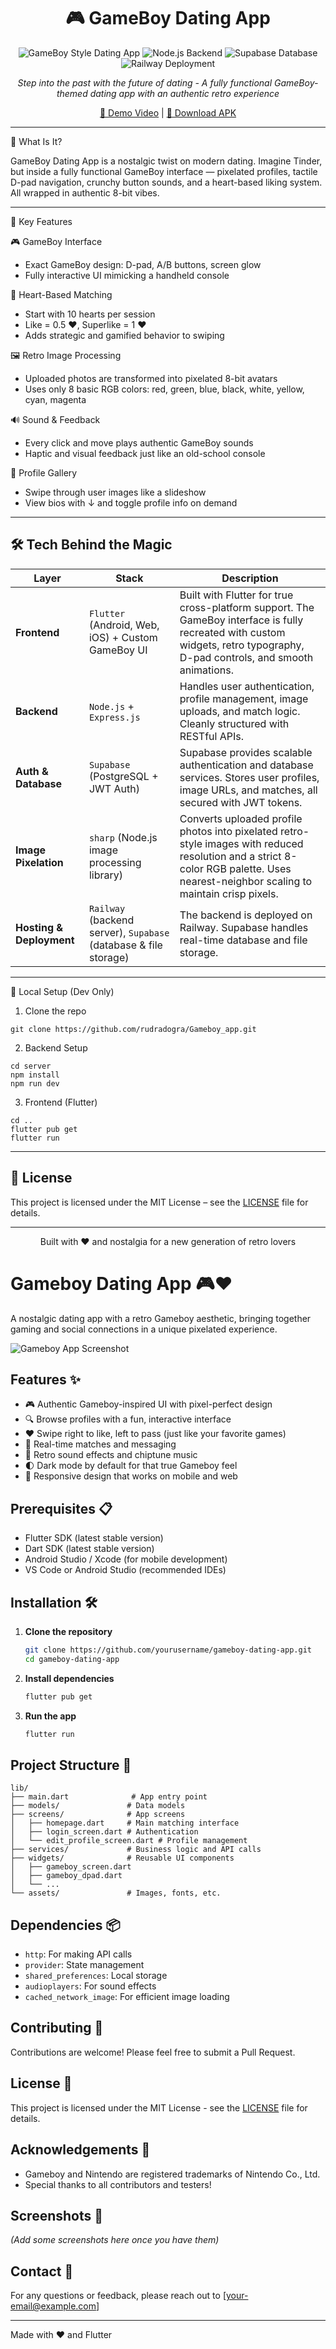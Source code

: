 <div align="center">
<h1>🎮 GameBoy Dating App</h1>

![GameBoy Style Dating App](https://img.shields.io/badge/Flutter-02569B?style=for-the-badge&logo=flutter&logoColor=white)
![Node.js Backend](https://img.shields.io/badge/Node.js-339933?style=for-the-badge&logo=nodedotjs&logoColor=white)
![Supabase Database](https://img.shields.io/badge/Supabase-3ECF8E?style=for-the-badge&logo=supabase&logoColor=white)
![Railway Deployment](https://img.shields.io/badge/Railway-0B0D0E?style=for-the-badge&logo=railway&logoColor=white)

*Step into the past with the future of dating - A fully functional GameBoy-themed dating app with an authentic retro experience*

[🎥 Demo Video](https://youtube.com/shorts/_ZogtFTygEc) | [📱 Download APK](https://drive.google.com/file/d/1NZY6sp396ejUND6L2rexybx5yUfknHjc/view?usp=sharing)

</div>



---

🌟 What Is It?

GameBoy Dating App is a nostalgic twist on modern dating. Imagine Tinder, but inside a fully functional GameBoy interface — pixelated profiles, tactile D-pad navigation, crunchy button sounds, and a heart-based liking system. All wrapped in authentic 8-bit vibes.

---

🧩 Key Features

🎮 GameBoy Interface
- Exact GameBoy design: D-pad, A/B buttons, screen glow
- Fully interactive UI mimicking a handheld console

🧡 Heart-Based Matching
- Start with 10 hearts per session
- Like = 0.5 ❤️, Superlike = 1 ❤️
- Adds strategic and gamified behavior to swiping

🖼️ Retro Image Processing
- Uploaded photos are transformed into pixelated 8-bit avatars
- Uses only 8 basic RGB colors: red, green, blue, black, white, yellow, cyan, magenta

🔊 Sound & Feedback
- Every click and move plays authentic GameBoy sounds
- Haptic and visual feedback just like an old-school console

📸 Profile Gallery
- Swipe through user images like a slideshow
- View bios with ↓ and toggle profile info on demand

---

## 🛠️ Tech Behind the Magic

| **Layer**           | **Stack**                                                                                         | **Description** |
|---------------------|---------------------------------------------------------------------------------------------------|------------------|
| **Frontend**         | `Flutter` (Android, Web, iOS) + Custom GameBoy UI                                                 | Built with Flutter for true cross-platform support. The GameBoy interface is fully recreated with custom widgets, retro typography, D-pad controls, and smooth animations. |
| **Backend**          | `Node.js` + `Express.js`                                                                          | Handles user authentication, profile management, image uploads, and match logic. Cleanly structured with RESTful APIs. |
| **Auth & Database**  | `Supabase` (PostgreSQL + JWT Auth)                                                                | Supabase provides scalable authentication and database services. Stores user profiles, image URLs, and matches, all secured with JWT tokens. |
| **Image Pixelation** | `sharp` (Node.js image processing library)                                                        | Converts uploaded profile photos into pixelated retro-style images with reduced resolution and a strict 8-color RGB palette. Uses nearest-neighbor scaling to maintain crisp pixels. |
| **Hosting & Deployment** | `Railway` (backend server), `Supabase` (database & file storage) | The backend is deployed on Railway. Supabase handles real-time database and file storage. |

---

🔧 Local Setup (Dev Only)
1.	Clone the repo
```
git clone https://github.com/rudradogra/Gameboy_app.git
```

2.	Backend Setup
```
cd server
npm install
npm run dev
```

3.	Frontend (Flutter)
```
cd ..
flutter pub get
flutter run
```
---

## 📝 License

This project is licensed under the MIT License – see the [LICENSE](LICENSE) file for details.

---
<div align="center">


Built with ❤️ and nostalgia for a new generation of retro lovers

</div>

# Gameboy Dating App 🎮❤️

A nostalgic dating app with a retro Gameboy aesthetic, bringing together gaming and social connections in a unique pixelated experience.

![Gameboy App Screenshot](https://via.placeholder.com/800x600/1E1E1E/8B0000?text=Gameboy+Dating+App)

## Features ✨

- 🎮 Authentic Gameboy-inspired UI with pixel-perfect design
- 🔍 Browse profiles with a fun, interactive interface
- ❤️ Swipe right to like, left to pass (just like your favorite games)
- 🔄 Real-time matches and messaging
- 🎵 Retro sound effects and chiptune music
- 🌓 Dark mode by default for that true Gameboy feel
- 📱 Responsive design that works on mobile and web

## Prerequisites 📋

- Flutter SDK (latest stable version)
- Dart SDK (latest stable version)
- Android Studio / Xcode (for mobile development)
- VS Code or Android Studio (recommended IDEs)

## Installation 🛠️

1. **Clone the repository**
   ```bash
   git clone https://github.com/yourusername/gameboy-dating-app.git
   cd gameboy-dating-app
   ```

2. **Install dependencies**
   ```bash
   flutter pub get
   ```

3. **Run the app**
   ```bash
   flutter run
   ```

## Project Structure 📁

```
lib/
├── main.dart              # App entry point
├── models/               # Data models
├── screens/              # App screens
│   ├── homepage.dart     # Main matching interface
│   ├── login_screen.dart # Authentication
│   └── edit_profile_screen.dart # Profile management
├── services/             # Business logic and API calls
├── widgets/              # Reusable UI components
│   ├── gameboy_screen.dart
│   ├── gameboy_dpad.dart
│   └── ...
└── assets/               # Images, fonts, etc.
```

## Dependencies 📦

- `http`: For making API calls
- `provider`: State management
- `shared_preferences`: Local storage
- `audioplayers`: For sound effects
- `cached_network_image`: For efficient image loading

## Contributing 🤝

Contributions are welcome! Please feel free to submit a Pull Request.

## License 📄

This project is licensed under the MIT License - see the [LICENSE](LICENSE) file for details.

## Acknowledgements 🙏

- Gameboy and Nintendo are registered trademarks of Nintendo Co., Ltd.
- Special thanks to all contributors and testers!

## Screenshots 📱

*(Add some screenshots here once you have them)*

## Contact 📧

For any questions or feedback, please reach out to [your-email@example.com]

---

Made with ❤️ and Flutter
